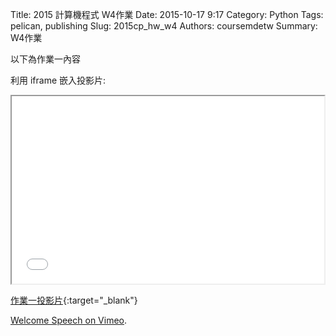 Title: 2015 計算機程式 W4作業
Date: 2015-10-17 9:17
Category: Python
Tags: pelican, publishing
Slug: 2015cp_hw_w4
Authors: coursemdetw
Summary: W4作業

以下為作業一內容

利用 iframe 嵌入投影片:

<iframe src="40423148_cp_w4_p.html" width="500" height="300"></iframe>

[作業一投影片](40423148_cp_w4_p.html){:target="_blank"}


 <p><a href="https://vimeo.com/137724068">Welcome Speech on <a href="https://vimeo.com">Vimeo</a>.</p>